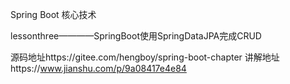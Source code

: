 ﻿Spring Boot 核心技术

lessonthree————SpringBoot使用SpringDataJPA完成CRUD




源码地址https://gitee.com/hengboy/spring-boot-chapter
讲解地址https://www.jianshu.com/p/9a08417e4e84